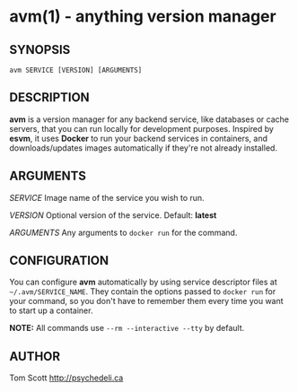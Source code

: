 avm(1) - anything version manager
=================================

## SYNOPSIS

`avm SERVICE [VERSION] [ARGUMENTS]`

## DESCRIPTION

**avm** is a version manager for any backend service, like databases or
cache servers, that you can run locally for development purposes.
Inspired by **esvm**, it uses **Docker** to run your backend services in
containers, and downloads/updates images automatically if they're not
already installed.

## ARGUMENTS

*SERVICE*
  Image name of the service you wish to run.

*VERSION*
  Optional version of the service. Default: **latest**

*ARGUMENTS*
  Any arguments to `docker run` for the command.

## CONFIGURATION

You can configure **avm** automatically by using service descriptor
files at `~/.avm/SERVICE_NAME`. They contain the options passed to
`docker run` for your command, so you don't have to remember them every
time you want to start up a container.

**NOTE:** All commands use `--rm --interactive --tty` by default.

## AUTHOR

Tom Scott <http://psychedeli.ca>
